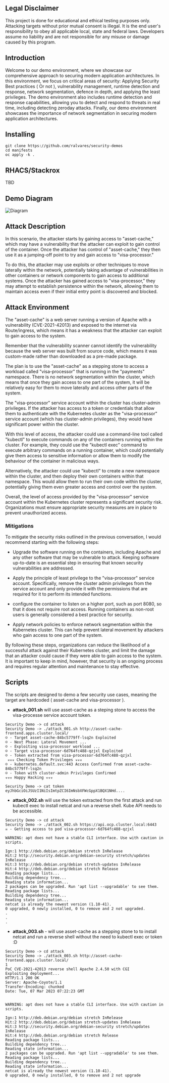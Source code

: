 ## Legal Disclaimer

This project is done for educational and ethical testing purposes only. Attacking targets without prior mutual consent is illegal. It is the end user's responsibility to obey all applicable local, state and federal laws. Developers assume no liability and are not responsible for any misuse or damage caused by this program.

## Introduction

Welcome to our demo environment, where we showcase our comprehensive approach to securing modern application architectures. In this environment, we focus on critical areas of security: Applying Security Best practices ( Or not ), vulnerability management, runtime detection and response, network segmentation, defence in depth, and applying the least privileges. The demo environment also includes runtime detection and response capabilities, allowing you to detect and respond to threats in real time, including detecting zeroday attacks. Finally, our demo environment showcases the importance of network segmentation in securing modern application architectures.

## Installing

```
git clone https://github.com/ralvares/security-demos
cd manifests
oc apply -k .
```

## RHACS/Stackrox

TBD

## Demo Diagram

![Diagram](demo-diagram.jpg?raw=true "Diagram")

## Attack Description

In this scenario, the attacker starts by gaining access to "asset-cache," which may have a vulnerability that the attacker can exploit to gain control of the container. Once the attacker has control of "asset-cache," they then use it as a jumping-off point to try and gain access to "visa-processor."

To do this, the attacker may use exploits or other techniques to move laterally within the network, potentially taking advantage of vulnerabilities in other containers or network components to gain access to additional systems. Once the attacker has gained access to "visa-processor," they may attempt to establish persistence within the network, allowing them to maintain access even if their initial entry point is discovered and blocked.

## Attack Environment

 The "asset-cache" is a web server running a version of Apache with a vulnerability (CVE-2021-42013) and exposed to the internet via Route/ingress, which means it has a weakness that the attacker can exploit to gain access to the system.

Remember that the vulnerability scanner cannot identify the vulnerability because the web server was built from source code, which means it was custom-made rather than downloaded as a pre-made package.

The plan is to use the "asset-cache" as a stepping stone to access a workload called "visa-processor" that is running in the "payments" namespace. 
There is no network segmentation within the cluster, which means that once they gain access to one part of the system, it will be relatively easy for them to move laterally and access other parts of the system.

The "visa-processor" service account within the cluster has cluster-admin privileges. If the attacker has access to a token or credentials that allow them to authenticate with the Kubernetes cluster as the "visa-processor" service account (which has cluster-admin privileges), they would have significant power within the cluster.

With this level of access, the attacker could use a command-line tool called "kubectl" to execute commands on any of the containers running within the cluster. For example, they could use the "kubectl exec" command to execute arbitrary commands on a running container, which could potentially give them access to sensitive information or allow them to modify the behaviour of the container in malicious ways.

Alternatively, the attacker could use "kubectl" to create a new namespace within the cluster, and then deploy their own containers within that namespace. This would allow them to run their own code within the cluster, potentially giving them even greater access and control over the system.

Overall, the level of access provided by the "visa-processor" service account within the Kubernetes cluster represents a significant security risk. Organizations must ensure appropriate security measures are in place to prevent unauthorized access.

### Mitigations

To mitigate the security risks outlined in the previous conversation, I would recommend starting with the following steps:

- Upgrade the software running on the containers, including Apache and any other software that may be vulnerable to attack. Keeping software up-to-date is an essential step in ensuring that known security vulnerabilities are addressed.

- Apply the principle of least privilege to the "visa-processor" service account. Specifically, remove the cluster admin privileges from the service account and only provide it with the permissions that are required for it to perform its intended functions.

- configure the container to listen on a higher port, such as port 8080, so that it does not require root access. Running containers as non-root users is generally considered a best practice for security.

- Apply network policies to enforce network segmentation within the Kubernetes cluster. This can help prevent lateral movement by attackers who gain access to one part of the system.

By following these steps, organizations can reduce the likelihood of a successful attack against their Kubernetes cluster, and limit the damage that an attacker could cause if they were able to gain access to the system. It is important to keep in mind, however, that security is an ongoing process and requires regular attention and maintenance to stay effective.

## Scripts

The scripts are designed to demo a few security use cases, meaning the target are hardcoded ( asset-cache and visa-processor ).

- **attack_001.sh** will use asset-cache as a steping stone to access the visa-processe service account token.

```
Security Demo -> cd attack
Security Demo -> ./attack_001.sh http://asset-cache-frontend.apps.cluster.local/                
☺ - Target asset-cache-84bc5779ff-lsq2n Exploited
☺ - Next Phase: Lateral Movement ...
☺ - Exploiting visa-processor workload ...
☺ - Target visa-processor-6d764fc488-qzjxl Exploited
☺ - Token extracted from visa-processor-6d764fc488-qzjxl
 ☣☣☣ Checking Token Privileges ☣☣☣
☺ - kubernetes.default.svc:443 Access Confirmed from asset-cache-84bc5779ff-lsq2n
☺ - Token with cluster-admin Privileges Confirmed
☣☣☣ Happy Hacking ☣☣☣

Security Demo -> cat token
eyJhbGciOiJSUzI1NiIsImtpZCI6ImNsbXFWcGppX1BQX1NHd....
```

- **attack_002.sh** will use the token extracted from the first attack and run kubectl exec to install netcat and run a reverse shell. Kube API needs to be accessible. 

```
Security Demo -> cd attack
Security Demo -> ./attack_002.sh https://api.ocp.cluster.local:6443                                                                           
☠ - Getting access to pod visa-processor-6d764fc488-qzjxl

WARNING: apt does not have a stable CLI interface. Use with caution in scripts.

Ign:1 http://deb.debian.org/debian stretch InRelease
Hit:2 http://security.debian.org/debian-security stretch/updates InRelease
Hit:3 http://deb.debian.org/debian stretch-updates InRelease
Hit:4 http://deb.debian.org/debian stretch Release
Reading package lists...
Building dependency tree...
Reading state information...
2 packages can be upgraded. Run 'apt list --upgradable' to see them.
Reading package lists...
Building dependency tree...
Reading state information...
netcat is already the newest version (1.10-41).
0 upgraded, 0 newly installed, 0 to remove and 2 not upgraded.
.
.
.
```

- **attack_003.sh** - will use asset-cache as a stepping stone to to install netcat and run a reverse shell without the need to kubectl exec or token :D

```
Security Demo -> cd attack
Security Demo -> ./attack_003.sh http://asset-cache-frontend.apps.cluster.local/                                                              1
PoC CVE-2021-42013 reverse shell Apache 2.4.50 with CGI
Exploiting deployment...
HTTP/1.1 200 OK
Server: Apache-Coyote/1.1
Transfer-Encoding: chunked
Date: Tue, 07 Mar 2023 07:22:23 GMT


WARNING: apt does not have a stable CLI interface. Use with caution in scripts.

Ign:1 http://deb.debian.org/debian stretch InRelease
Hit:2 http://deb.debian.org/debian stretch-updates InRelease
Hit:3 http://security.debian.org/debian-security stretch/updates InRelease
Hit:4 http://deb.debian.org/debian stretch Release
Reading package lists...
Building dependency tree...
Reading state information...
2 packages can be upgraded. Run 'apt list --upgradable' to see them.
Reading package lists...
Building dependency tree...
Reading state information...
netcat is already the newest version (1.10-41).
0 upgraded, 0 newly installed, 0 to remove and 2 not upgrade
```
